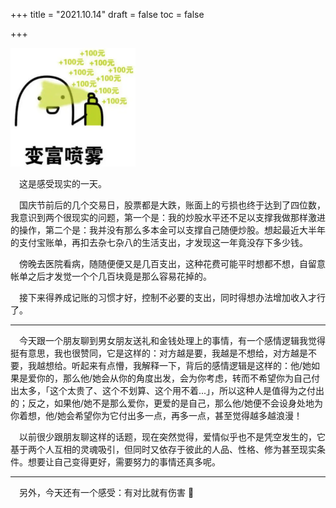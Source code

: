 +++
title = "2021.10.14"
draft = false
toc = false

+++



<dev><img src="/images/money.png"  width="200" /></dev>



&emsp;这是感受现实的一天。

&emsp;国庆节前后的几个交易日，股票都是大跌，账面上的亏损也终于达到了四位数，我意识到两个很现实的问题，第一个是：我的炒股水平还不足以支撑我做那样激进的操作，第二个是：我并没有那么多本金可以支撑自己随便炒股。想起最近大半年的支付宝账单，再扣去杂七杂八的生活支出，才发现这一年竟没存下多少钱。

&emsp;傍晚去医院看病，随随便便又是几百支出，这种花费可能平时想都不想，自留意帐单之后才发觉一个个几百块竟是那么容易花掉的。

&emsp;接下来得养成记账的习惯才好，控制不必要的支出，同时得想办法增加收入才行了。

---

&emsp;今天跟一个朋友聊到男女朋友送礼和金钱处理上的事情，有一个感情逻辑我觉得挺有意思，我也很赞同，它是这样的：对方越是要，我越是不想给，对方越是不要，我越想给。听起来有点懵，我解释一下，背后的感情逻辑是这样的：他/她如果是爱你的，那么他/她会从你的角度出发，会为你考虑，转而不希望你为自己付出太多，「这个太贵了、这个不划算、这个用不着...」，所以这种人是值得为之付出的；反之，如果他/她不是那么爱你，更爱的是自己，那么他/她便不会设身处地为你着想，他/她会希望你为它付出多一点，再多一点，甚至觉得越多越浪漫！

&emsp;以前很少跟朋友聊这样的话题，现在突然觉得，爱情似乎也不是凭空发生的，它基于两个人互相的灵魂吸引，但同时又依存于彼此的人品、性格、修为甚至现实条件。想要让自己变得更好，需要努力的事情还真多呢。

---

&emsp;另外，今天还有一个感受：有对比就有伤害 😤
